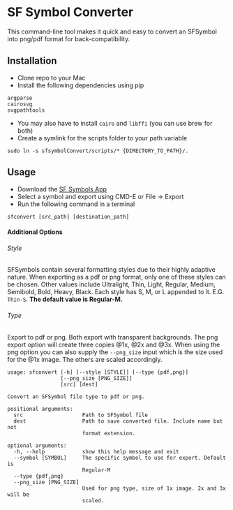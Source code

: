 # SF Symbol Converter
This command-line tool makes it quick and easy to convert an SFSymbol into png/pdf format for back-compatibility.

## Installation
- Clone repo to your Mac
- Install the following dependencies using pip
```
argparse
cairosvg
svgpathtools
```
- You may also have to install `cairo` and `libffi` (you can use brew for both)
- Create a symlink for the scripts folder to your path variable
```
sudo ln -s sfsymbolConvert/scripts/* {DIRECTORY_TO_PATH}/.
```

## Usage
- Download the [SF Symbols App](https://developer.apple.com/sf-symbols/)
- Select a symbol and export using CMD-E or File -> Export
- Run the following command in a terminal
```
sfconvert [src_path] [destination_path] 
```

#### Additional Options
###### Style
SFSymbols contain several formatting styles due to their highly adaptive nature. When exporting as a pdf or png format, only one of these styles can be chosen. Other values include Ultralight, Thin, Light, Regular, Medium, Semibold, Bold, Heavy, Black. Each style has S, M, or L appended to it. E.G. `Thin-S`. **The default value is Regular-M.**

###### Type
Export to pdf or png. Both export with transparent backgrounds. The png export option will create three copies @1x, @2x and @3x. When using the png option you can also supply the `--png_size` input which is the size used for the @1x image. The others are scaled accordingly.
 
```
usage: sfconvert [-h] [--style [STYLE]] [--type {pdf,png}]
                 [--png_size [PNG_SIZE]]
                 [src] [dest]

Convert an SFSymbol file type to pdf or png.

positional arguments:
  src                   Path to SFSymbol file
  dest                  Path to save converted file. Include name but not
                        format extension.

optional arguments:
  -h, --help            show this help message and exit
  --symbol [SYMBOL]     The specific symbol to use for export. Default is
                        Regular-M
  --type {pdf,png}
  --png_size [PNG_SIZE]
                        Used for png type, size of 1x image. 2x and 3x will be
                        scaled.
```

